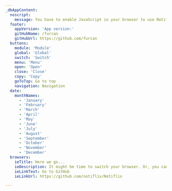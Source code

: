 ```yaml
---
_dbAppContent:
  noscript:
    message: You have to enable JavaScript in your browser to use Notiflix.
  footer:
    appVersion: 'App version:'
    gitHubName: /furcan
    gitHubUrl: https://github.com/furcan
  buttons:
    module: 'Module'
    global: 'Global'
    switch: 'Switch'
    menu: 'Menu'
    open: 'Open'
    close: 'Close'
    copy: 'Copy'
    goToTop: Go to top
    navigation: Navigation
  date:
    monthNames:
      - 'January'
      - 'February'
      - 'March'
      - 'April'
      - 'May'
      - 'June'
      - 'July'
      - 'August'
      - 'September'
      - 'October'
      - 'November'
      - 'December'
  browsers:
    ieTitle: Here we go...
    ieDescription: It might be time to switch your browser. Or, you can use the repository link below.
    ieLinkText: Go to GitHub
    ieLinkUrl: https://github.com/notiflix/Notiflix

---
```

